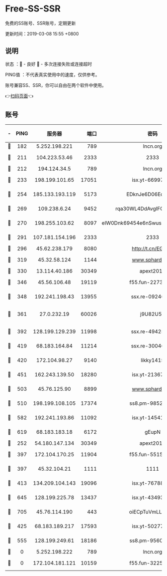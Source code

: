 # Free-SS-SSR

免费的SS账号、SSR账号，定期更新

更新时间：2019-03-08 15:55 +0800

## 说明

状态     ：🙂 - 良好 🙁 - 多次连接失败或连接超时

PING值   ：不代表真实使用中的速度，仅供参考。

账号兼容SS、SSR，你可以自由在两个软件中使用。

👉[扫码页面](https://liesauer.github.io/Free-SS-SSR/)👈

## 账号

|-|PING|服务器|端口|密码|加密方式|区域|
|:----:|:----:|:-----:|-----:|:----:|:----:|:----:|
|🙂|182|5.252.198.221|789|lncn.org|rc4|JP|
|🙂|211|104.223.53.46|2333|2333|aes-256-cfb|US|
|🙂|212|194.124.34.5|789|lncn.org|rc4|JP|
|🙂|233|198.199.101.65|17051|isx.yt-66997897|aes-256-cfb|US|
|🙂|254|185.133.193.119|5173|EDknJe6D06EoWDaw|aes-256-cfb|US|
|🙂|269|109.238.6.24|9452|rqa30WL4DdAvgIFG6Fs3znzTa|aes-256-cfb|FR|
|🙂|270|198.255.103.62|8097|eIW0Dnk69454e6nSwuspv9DmS201tQ0D|aes-256-cfb|US|
|🙂|291|107.181.154.196|2333|2333|aes-256-cfb|US|
|🙂|296|45.62.238.179|8080|http://t.cn/EGJIyrl|rc4-md5|CA|
|🙂|319|45.32.58.124|1144|www.sphard.com|aes-256-cfb|JP|
|🙂|330|13.114.40.186|30349|apext2019|chacha20|JP|
|🙂|346|45.56.106.48|19119|f55.fun-22731576|aes-256-cfb|US|
|🙂|348|192.241.198.43|13955|ssx.re-09246977|aes-256-cfb|US|
|🙂|361|27.0.232.19|60026|j9U82U53|xchacha20-ietf-poly1305|HK|
|🙂|392|128.199.129.239|11998|ssx.re-49425737|aes-256-cfb|SG|
|🙂|419|68.183.164.84|11214|ssx.re-30046337|aes-256-cfb|US|
|🙂|420|172.104.98.27|9140|likky1415|aes-256-cfb|JP|
|🙂|451|162.243.139.50|18280|isx.yt-21367696|aes-256-cfb|US|
|🙂|503|45.76.125.90|8899|www.sphard.com|aes-256-cfb|AU|
|🙂|510|198.199.108.105|17374|ss8.pm-98527684|aes-256-cfb|US|
|🙂|582|192.241.193.86|11092|isx.yt-14541692|aes-256-cfb|US|
|🙂|619|68.183.183.18|6172|gEupN|aes-256-cfb|SG|
|🙂|252|54.180.147.134|30349|apext2019|chacha20|KR|
|🙂|397|172.104.170.25|11904|f55.fun-55158712|aes-256-cfb|SG|
|🙂|397|45.32.104.21|1111|1111|aes-256-cfb|SG|
|🙂|413|134.209.104.143|19096|isx.yt-76788888|aes-256-cfb|SG|
|🙂|645|128.199.225.78|13437|isx.yt-43493369|aes-256-cfb|SG|
|🙂|705|45.76.114.190|443|oiECpTuVmLLxk4Ts|aes-256-cfb|AU|
|🙁|425|68.183.189.217|17593|isx.yt-50277837|aes-256-cfb|SG|
|🙁|555|128.199.249.61|18186|ss8.pm-95603573|aes-256-cfb|SG|
|🙁|0|5.252.198.222|789|lncn.org|rc4|JP|
|🙁|0|172.104.181.121|10159|f55.fun-32253878|aes-256-cfb|SG|
